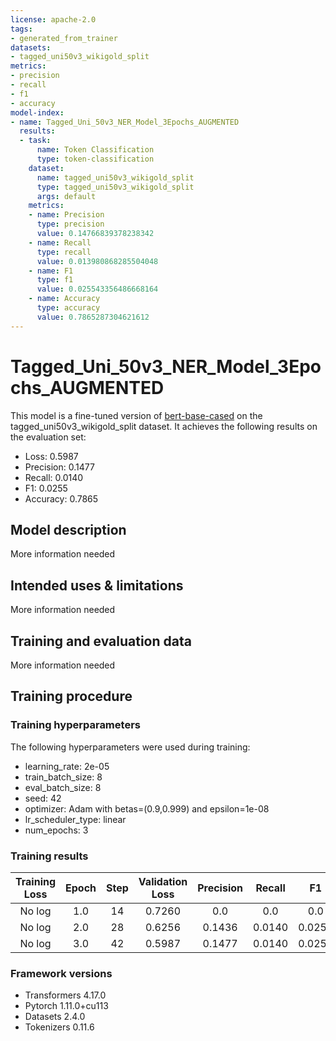```yaml
---
license: apache-2.0
tags:
- generated_from_trainer
datasets:
- tagged_uni50v3_wikigold_split
metrics:
- precision
- recall
- f1
- accuracy
model-index:
- name: Tagged_Uni_50v3_NER_Model_3Epochs_AUGMENTED
  results:
  - task:
      name: Token Classification
      type: token-classification
    dataset:
      name: tagged_uni50v3_wikigold_split
      type: tagged_uni50v3_wikigold_split
      args: default
    metrics:
    - name: Precision
      type: precision
      value: 0.14766839378238342
    - name: Recall
      type: recall
      value: 0.013980868285504048
    - name: F1
      type: f1
      value: 0.025543356486668164
    - name: Accuracy
      type: accuracy
      value: 0.7865287304621612
---
```


<!-- This model card has been generated automatically according to the information the Trainer had access to. You
should probably proofread and complete it, then remove this comment. -->

# Tagged_Uni_50v3_NER_Model_3Epochs_AUGMENTED

This model is a fine-tuned version of [bert-base-cased](https://huggingface.co/bert-base-cased) on the tagged_uni50v3_wikigold_split dataset.
It achieves the following results on the evaluation set:
- Loss: 0.5987
- Precision: 0.1477
- Recall: 0.0140
- F1: 0.0255
- Accuracy: 0.7865

## Model description

More information needed

## Intended uses & limitations

More information needed

## Training and evaluation data

More information needed

## Training procedure

### Training hyperparameters

The following hyperparameters were used during training:
- learning_rate: 2e-05
- train_batch_size: 8
- eval_batch_size: 8
- seed: 42
- optimizer: Adam with betas=(0.9,0.999) and epsilon=1e-08
- lr_scheduler_type: linear
- num_epochs: 3

### Training results

| Training Loss | Epoch | Step | Validation Loss | Precision | Recall | F1     | Accuracy |
|:-------------:|:-----:|:----:|:---------------:|:---------:|:------:|:------:|:--------:|
| No log        | 1.0   | 14   | 0.7260          | 0.0       | 0.0    | 0.0    | 0.7789   |
| No log        | 2.0   | 28   | 0.6256          | 0.1436    | 0.0140 | 0.0255 | 0.7865   |
| No log        | 3.0   | 42   | 0.5987          | 0.1477    | 0.0140 | 0.0255 | 0.7865   |


### Framework versions

- Transformers 4.17.0
- Pytorch 1.11.0+cu113
- Datasets 2.4.0
- Tokenizers 0.11.6

